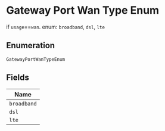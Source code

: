 
# Gateway Port Wan Type Enum

if `usage`==`wan`. enum: `broadband`, `dsl`, `lte`

## Enumeration

`GatewayPortWanTypeEnum`

## Fields

| Name |
|  --- |
| `broadband` |
| `dsl` |
| `lte` |

